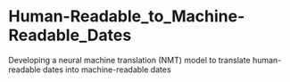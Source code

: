 # Human-Readable_to_Machine-Readable_Dates
Developing a neural machine translation (NMT) model to translate human-readable dates into machine-readable dates
